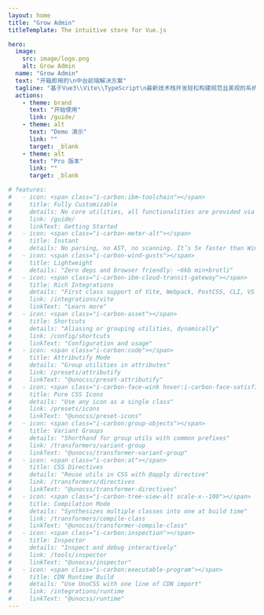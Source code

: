 ```yaml
---
layout: home
title: "Grow Admin"
titleTemplate: The intuitive store for Vue.js

hero:
  image:
    src: image/logo.png
    alt: Grow Admin
  name: "Grow Admin"
  text: "开箱即用的\n中台前端解决方案"
  tagline: "基于Vue3\\Vite\\TypeScript\n最新技术栈开发轻松构建规范且美观的系统"
  actions:
    - theme: brand
      text: "开始使用"
      link: /guide/
    - theme: alt
      text: "Demo 演示"
      link: ""
      target: _blank
    - theme: alt
      text: "Pro 版本"
      link: ""
      target: _blank

# features:
#   - icon: <span class="i-carbon:ibm-toolchain"></span>
#     title: Fully Customizable
#     details: No core utilities, all functionalities are provided via presets.
#     link: /guide/
#     linkText: Getting Started
#   - icon: <span class="i-carbon-meter-alt"></span>
#     title: Instant
#     details: No parsing, no AST, no scanning. It’s 5x faster than Windi CSS or Tailwind JIT.
#   - icon: <span class="i-carbon-wind-gusts"></span>
#     title: Lightweight
#     details: "Zero deps and browser friendly: ~6kb min+brotli"
#   - icon: <span class="i-carbon-ibm-cloud-transit-gateway"></span>
#     title: Rich Integrations
#     details: "First class support of Vite, Webpack, PostCSS, CLI, VS Code, ESLint, etc."
#     link: /integrations/vite
#     linkText: "Learn more"
#   - icon: <span class="i-carbon-asset"></span>
#     title: Shortcuts
#     details: "Aliasing or grouping utilities, dynamically"
#     link: /config/shortcuts
#     linkText: "Configuration and usage"
#   - icon: <span class="i-carbon:code"></span>
#     title: Attributify Mode
#     details: "Group utilities in attributes"
#     link: /presets/attributify
#     linkText: "@unocss/preset-attributify"
#   - icon: <span class="i-carbon-face-wink hover:i-carbon-face-satisfied"></span>
#     title: Pure CSS Icons
#     details: "Use any icon as a single class"
#     link: /presets/icons 
#     linkText: "@unocss/preset-icons"
#   - icon: <span class="i-carbon:group-objects"></span>
#     title: Variant Groups
#     details: "Shorthand for group utils with common prefixes"
#     link: /transformers/variant-group
#     linkText: "@unocss/transformer-variant-group"
#   - icon: <span class="i-carbon:at"></span>
#     title: CSS Directives
#     details: "Reuse utils in CSS with @apply directive"
#     link: /transformers/directives
#     linkText: "@unocss/transformer-directives"
#   - icon: <span class="i-carbon-tree-view-alt scale-x--100"></span>
#     title: Compilation Mode
#     details: "Synthesizes multiple classes into one at build time"
#     link: /transformers/compile-class
#     linkText: "@unocss/transformer-compile-class"
#   - icon: <span class="i-carbon:inspection"></span>
#     title: Inspector
#     details: "Inspect and debug interactively"
#     link: /tools/inspector
#     linkText: "@unocss/inspector"
#   - icon: <span class="i-carbon:executable-program"></span>
#     title: CDN Runtime Build
#     details: "Use UnoCSS with one line of CDN import"
#     link: /integrations/runtime
#     linkText: "@unocss/runtime"
---
```


<style lang="scss">
.VPHome {
  .container {
    .text {
      margin-top: 20px!important;
    }
    .clip {
      color: transparent;
      --vp-home-hero-name-background: linear-gradient( 292deg, #8b5cf6 50%, #d946ef );
      -webkit-text-fill-color: transparent;
    }
    .tagline {
      font-size: 16px;
    }
  }
  .image-container {
    transform: translateY(10px);
  }
  .image-bg {
    background-image: linear-gradient( 292deg, #8b5cf6 50%, #d946ef );
    filter: blur(80px);
  }
}
</style>

